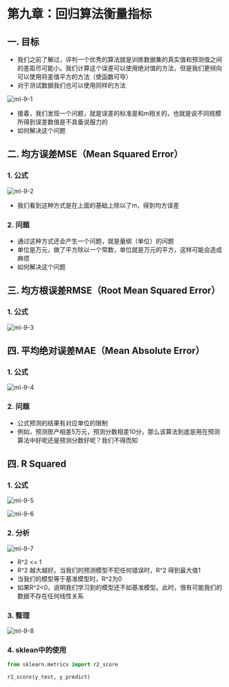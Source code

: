 # 第九章：回归算法衡量指标

## 一. 目标
* 我们之前了解过，评判一个优秀的算法就是训练数据集的真实值和预测值之间的差距尽可能小。我们计算这个误差可以使用绝对值的方法，但是我们更倾向可以使用将差值平方的方法（使函数可导）
* 对于测试数据我们也可以使用同样的方法

![ml-9-1](https://s2.ax1x.com/2020/01/08/lgb7in.md.png)

* 接着，我们发现一个问题，就是误差的标准是和m相关的，也就是说不同规模所得到误差数值是不具备说服力的
* 如何解决这个问题

## 二. 均方误差MSE（Mean Squared Error）

### 1. 公式

![ml-9-2](https://s2.ax1x.com/2020/01/08/lgbjLF.png)

* 我们看到这种方式是在上面的基础上除以了m，得到均方误差

### 2. 问题
* 通过这种方式还会产生一个问题，就是量纲（单位）的问题
* 单位是万元，做了平方除以一个常数，单位就是万元的平方，这样可能会造成麻烦
* 如何解决这个问题

## 三. 均方根误差RMSE（Root Mean Squared Error）
### 1. 公式
![ml-9-3](https://s2.ax1x.com/2020/01/08/lgbzdJ.png)

## 四. 平均绝对误差MAE（Mean Absolute Error）
### 1. 公式
![ml-9-4](https://s2.ax1x.com/2020/01/08/lgqPRx.png)

### 2. 问题
* 公式预测的结果有对应单位的限制
* 例如，预测房产相差5万元，预测分数相差10分，那么该算法到底是用在预测算法中好呢还是预测分数好呢？我们不得而知
 

## 四. R Squared
### 1. 公式
![ml-9-5](https://s2.ax1x.com/2020/01/08/lgqiz6.md.png)

![ml-9-6](https://s2.ax1x.com/2020/01/08/lgqKJI.png)
### 2. 分析

![ml-9-7](https://s2.ax1x.com/2020/01/08/lgq1Qf.md.png)

* R^2 <= 1
* R^2 越大越好。当我们的预测模型不犯任何错误时，R^2 得到最大值1
* 当我们的模型等于基准模型时，R^2为0
* 如果R^2<0，说明我们学习到的模型还不如基准模型。此时，很有可能我们的数据不存在任何线性关系

### 3. 整理

![ml-9-8](https://s2.ax1x.com/2020/01/08/lgqaYn.md.png)

### 4. sklean中的使用
```python
from sklearn.metrics import r2_score

r2_score(y_test, y_predict)
```

<comment/>
